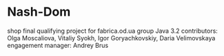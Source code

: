 Nash-Dom
========

shop
final qualifying project for fabrica.od.ua
group Java 3.2
contributors: Olga Moscaliova, Vitaliy Syokh, Igor Goryachkovskiy, Daria Velimovskaya
engagement manager: Andrey Brus

